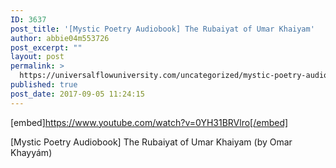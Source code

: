 ```yaml
---
ID: 3637
post_title: '[Mystic Poetry Audiobook] The Rubaiyat of Umar Khaiyam'
author: abbie04m553726
post_excerpt: ""
layout: post
permalink: >
  https://universalflowuniversity.com/uncategorized/mystic-poetry-audiobook-the-rubaiyat-of-umar-khaiyam/
published: true
post_date: 2017-09-05 11:24:15
---
```

[embed]https://www.youtube.com/watch?v=0YH31BRVlro[/embed]<br>
<p>[Mystic Poetry Audiobook] The Rubaiyat of Umar Khaiyam (by Omar Khayyám)</p>